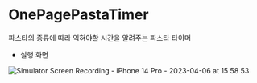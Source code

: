 # OnePagePastaTimer
파스타의 종류에 따라 익혀야할 시간을 알려주는 파스타 타이머
- 실행 화면

![Simulator Screen Recording - iPhone 14 Pro - 2023-04-06 at 15 58 53](https://user-images.githubusercontent.com/119280160/230296139-97db8f4a-3d78-4e25-b543-dc41d3185285.gif)


